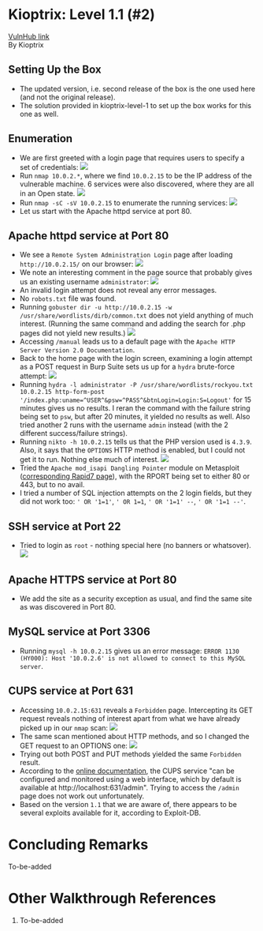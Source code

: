 # Kioptrix: Level 1.1 (#2)
[VulnHub link](https://www.vulnhub.com/entry/kioptrix-level-11-2,23/)  
By Kioptrix

## Setting Up the Box ##
* The updated version, i.e. second release of the box is the one used here (and not the original release).
* The solution provided in kioptrix-level-1 to set up the box works for this one as well.

## Enumeration ##
* We are first greeted with a login page that requires users to specify a set of credentials:
![](/screenshots/kioptrix-level-2/loginInitial.jpg)
* Run `nmap 10.0.2.*`, where we find `10.0.2.15` to be the IP address of the vulnerable machine. 6 services were also discovered, where they are all in an Open state.
![](/screenshots/kioptrix-level-2/nmapScan.jpg)
* Run `nmap -sC -sV 10.0.2.15` to enumerate the running services:
![](/screenshots/kioptrix-level-2/hostFullScan.jpg)
* Let us start with the Apache httpd service at port 80.

## Apache httpd service at Port 80 ##
* We see a `Remote System Administration Login` page after loading `http://10.0.2.15/` on our browser:
![](/screenshots/kioptrix-level-2/httpHomePage.jpg)
* We note an interesting comment in the page source that probably gives us an existing username `administrator`:
![](/screenshots/kioptrix-level-2/httpHomePageSource.jpg)
* An invalid login attempt does not reveal any error messages.
* No `robots.txt` file was found.
* Running `gobuster dir -u http://10.0.2.15 -w /usr/share/wordlists/dirb/common.txt` does not yield anything of much interest.  (Running the same command and adding the search for .php pages did not yield new results.)
![](/screenshots/kioptrix-level-2/httpGobusterDirScan.jpg)
* Accessing `/manual` leads us to a default page with the `Apache HTTP Server Version 2.0 Documentation`.
* Back to the home page with the login screen, examining a login attempt as a POST request in Burp Suite sets us up for a `hydra` brute-force attempt:
![](/screenshots/kioptrix-level-2/httpHomePageLoginAttempt.jpg)
* Running `hydra -l administrator -P /usr/share/wordlists/rockyou.txt 10.0.2.15 http-form-post '/index.php:uname=^USER^&psw=^PASS^&btnLogin=Login:S=Logout'` for 15 minutes gives us no results. I reran the command with the failure string being set to `psw`, but after 20 minutes, it yielded no results as well. Also tried another 2 runs with the username `admin` instead (with the 2 different success/failure strings).
* Running `nikto -h 10.0.2.15` tells us that the PHP version used is `4.3.9`. Also, it says that the `OPTIONS` HTTP method is enabled, but I could not get it to run. Nothing else much of interest.
![](/screenshots/kioptrix-level-2/niktoScan.jpg)
* Tried the `Apache mod_isapi Dangling Pointer` module on Metasploit ([corresponding Rapid7 page](https://www.rapid7.com/db/modules/auxiliary/dos/http/apache_mod_isapi)), with the RPORT being set to either 80 or 443, but to no avail.
* I tried a number of SQL injection attempts on the 2 login fields, but they did not work too: `' OR '1=1'`, `' OR 1=1`, `' OR '1=1' --`, `' OR '1=1 --'`.

## SSH service at Port 22 ##
* Tried to login as `root` - nothing special here (no banners or whatsover).
![](/screenshots/kioptrix-level-2/sshLoginAttemptRoot.jpg)

## Apache HTTPS service at Port 80 ##
* We add the site as a security exception as usual, and find the same site as was discovered in Port 80.

## MySQL service at Port 3306 ##
* Running `mysql -h 10.0.2.15` gives us an error message: `ERROR 1130 (HY000): Host '10.0.2.6' is not allowed to connect to this MySQL server`.

## CUPS service at Port 631 ##
* Accessing `10.0.2.15:631` reveals a `Forbidden` page. Intercepting its GET request reveals nothing of interest apart from what we have already picked up in our `nmap` scan:
![](/screenshots/kioptrix-level-2/cupsGetRequest.jpg)
* The same scan mentioned about HTTP methods, and so I changed the GET request to an OPTIONS one:
![](/screenshots/kioptrix-level-2/cupsOptionsRequest.jpg)
* Trying out both POST and PUT methods yielded the same `Forbidden` result.
* According to the [online documentation](https://help.ubuntu.com/lts/serverguide/cups.html), the CUPS service "can be configured and monitored using a web interface, which by default is available at http://localhost:631/admin". Trying to access the `/admin` page does not work out unfortunately.
* Based on the version `1.1` that we are aware of, there appears to be several exploits available for it, according to Exploit-DB.

# Concluding Remarks
To-be-added

# Other Walkthrough References
1. To-be-added
